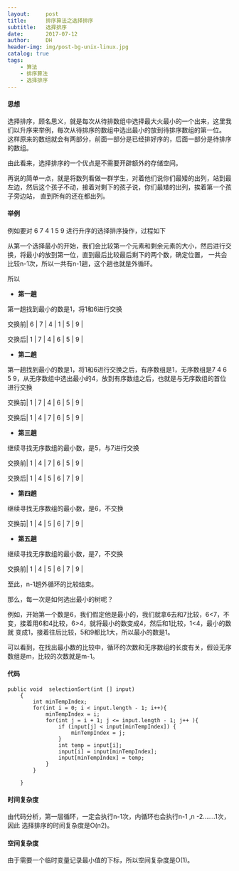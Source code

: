 ```yaml
---
layout:     post
title:      排序算法之选择排序
subtitle:   选择排序
date:       2017-07-12
author:     DH
header-img: img/post-bg-unix-linux.jpg
catalog: true
tags:
    - 算法
    - 排序算法
    - 选择排序
---
```



#### 思想

选择排序，顾名思义，就是每次从待排数组中选择最大火最小的一个出来，这里我们以升序来举例，每次从待排序的数组中选出最小的放到待排序数组的第一位。
这样原来的数组就会有两部分，前面一部分是已经排好序的，后面一部分是待排序的数组。

由此看来，选择排序的一个优点是不需要开辟额外的存储空间。

再说的简单一点，就是将数列看做一群学生，对着他们说你们最矮的出列，站到最左边，然后这个孩子不动，接着对剩下的孩子说，你们最矮的出列，挨着第一个孩子旁边站，
直到所有的还在都出列。

#### 举例

例如要对 6 7 4 1 5 9 进行升序的选择排序操作，过程如下

从第一个选择最小的开始，我们会比较第一个元素和剩余元素的大小，然后进行交换，将最小的放到第一位，直到最后比较最后剩下的两个数，确定位置，
一共会比较n-1次，所以一共有n-1趟，这个趟也就是外循环。

所以

- **第一趟**

第一趟找到最小的数是1，将1和6进行交换

交换前| 6 | 7 | 4 | 1 | 5 | 9 |

交换后| 1 | 7 | 4 | 6 | 5 | 9 |


- **第二趟**

第一趟找到最小的数是1，将1和6进行交换之后，有序数组是1，无序数组是7 4 6 5 9，从无序数组中选出最小的4，放到有序数组之后，也就是与无序数组的首位进行交换

交换前| 1 | 7 | 4 | 6 | 5 | 9 |

交换后| 1 | 4 | 7 | 6 | 5 | 9 |


- **第三趟**

继续寻找无序数组的最小数，是5，与7进行交换

交换前| 1 | 4 | 7 | 6 | 5 | 9 |

交换后| 1 | 4 | 5 | 6 | 7 | 9 |


- **第四趟**

继续寻找无序数组的最小数，是6，不交换

交换前| 1 | 4 | 5 | 6 | 7 | 9 |

- **第五趟**

继续寻找无序数组的最小数，是7，不交换

交换前| 1 | 4 | 5 | 6 | 7 | 9 |

至此，n-1趟外循环的比较结束。


那么，每一次是如何选出最小的树呢？

例如，开始第一个数是6，我们假定他是最小的，我们就拿6去和7比较，6<7，不变，接着用6和4比较，6>4，就将最小的数变成4，然后和1比较，1<4，最小的数就
变成1，接着往后比较，5和9都比1大，所以最小的数是1。

可以看到，在找出最小数的比较中，循环的次数和无序数组的长度有关，假设无序数组是m，比较的次数就是m-1。


#### 代码

```
public void  selectionSort(int [] input)
	{
		int minTempIndex;
		for(int i = 0; i < input.length - 1; i++){
			minTempIndex = i;
			for(int j = i + 1; j <= input.length - 1; j++ ){
				if (input[j] < input[minTempIndex]) {
					minTempIndex = j;
				}
				int temp = input[i];
				input[i] = input[minTempIndex];
				input[minTempIndex] = temp;
			}
		}
		
	}		

```

#### 时间复杂度

由代码分析，第一层循环，一定会执行n-1次，内循环也会执行n-1 ,n -2.......1次，因此
选择排序的时间复杂度是O(n2)。

#### 空间复杂度
由于需要一个临时变量记录最小值的下标，所以空间复杂度是O(1)。

